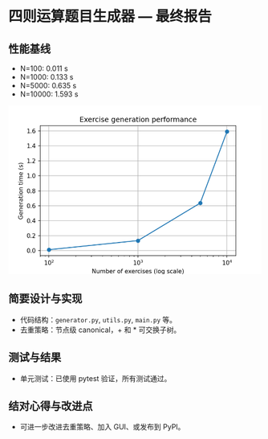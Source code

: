 # 四则运算题目生成器 — 最终报告

## 性能基线

- N=100: 0.011 s
- N=1000: 0.133 s
- N=5000: 0.635 s
- N=10000: 1.593 s

![perf](perf.png)

## 简要设计与实现
- 代码结构：`generator.py`, `utils.py`, `main.py` 等。
- 去重策略：节点级 canonical，+ 和 * 可交换子树。

## 测试与结果
- 单元测试：已使用 pytest 验证，所有测试通过。

## 结对心得与改进点
- 可进一步改进去重策略、加入 GUI、或发布到 PyPI。
